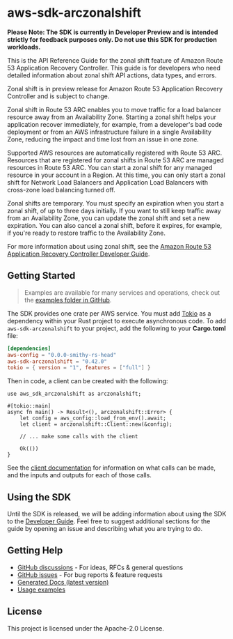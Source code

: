 # aws-sdk-arczonalshift

**Please Note: The SDK is currently in Developer Preview and is intended strictly for
feedback purposes only. Do not use this SDK for production workloads.**

This is the API Reference Guide for the zonal shift feature of Amazon Route 53 Application Recovery Controller. This guide is for developers who need detailed information about zonal shift API actions, data types, and errors.

Zonal shift is in preview release for Amazon Route 53 Application Recovery Controller and is subject to change.

Zonal shift in Route 53 ARC enables you to move traffic for a load balancer resource away from an Availability Zone. Starting a zonal shift helps your application recover immediately, for example, from a developer's bad code deployment or from an AWS infrastructure failure in a single Availability Zone, reducing the impact and time lost from an issue in one zone.

Supported AWS resources are automatically registered with Route 53 ARC. Resources that are registered for zonal shifts in Route 53 ARC are managed resources in Route 53 ARC. You can start a zonal shift for any managed resource in your account in a Region. At this time, you can only start a zonal shift for Network Load Balancers and Application Load Balancers with cross-zone load balancing turned off.

Zonal shifts are temporary. You must specify an expiration when you start a zonal shift, of up to three days initially. If you want to still keep traffic away from an Availability Zone, you can update the zonal shift and set a new expiration. You can also cancel a zonal shift, before it expires, for example, if you're ready to restore traffic to the Availability Zone.

For more information about using zonal shift, see the [Amazon Route 53 Application Recovery Controller Developer Guide](https://docs.aws.amazon.com/r53recovery/latest/dg/what-is-route53-recovery.html).

## Getting Started

> Examples are available for many services and operations, check out the
> [examples folder in GitHub](https://github.com/awslabs/aws-sdk-rust/tree/main/examples).

The SDK provides one crate per AWS service. You must add [Tokio](https://crates.io/crates/tokio)
as a dependency within your Rust project to execute asynchronous code. To add `aws-sdk-arczonalshift` to
your project, add the following to your **Cargo.toml** file:

```toml
[dependencies]
aws-config = "0.0.0-smithy-rs-head"
aws-sdk-arczonalshift = "0.42.0"
tokio = { version = "1", features = ["full"] }
```

Then in code, a client can be created with the following:

```rust,no_run
use aws_sdk_arczonalshift as arczonalshift;

#[tokio::main]
async fn main() -> Result<(), arczonalshift::Error> {
    let config = aws_config::load_from_env().await;
    let client = arczonalshift::Client::new(&config);

    // ... make some calls with the client

    Ok(())
}
```

See the [client documentation](https://docs.rs/aws-sdk-arczonalshift/latest/aws_sdk_arczonalshift/client/struct.Client.html)
for information on what calls can be made, and the inputs and outputs for each of those calls.

## Using the SDK

Until the SDK is released, we will be adding information about using the SDK to the
[Developer Guide](https://docs.aws.amazon.com/sdk-for-rust/latest/dg/welcome.html). Feel free to suggest
additional sections for the guide by opening an issue and describing what you are trying to do.

## Getting Help

* [GitHub discussions](https://github.com/awslabs/aws-sdk-rust/discussions) - For ideas, RFCs & general questions
* [GitHub issues](https://github.com/awslabs/aws-sdk-rust/issues/new/choose) - For bug reports & feature requests
* [Generated Docs (latest version)](https://awslabs.github.io/aws-sdk-rust/)
* [Usage examples](https://github.com/awslabs/aws-sdk-rust/tree/main/examples)

## License

This project is licensed under the Apache-2.0 License.

